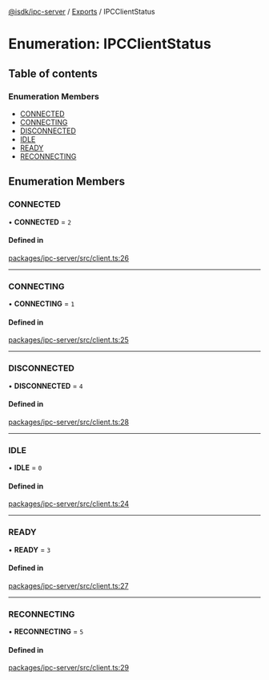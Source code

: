 [@isdk/ipc-server](../README.md) / [Exports](../modules.md) / IPCClientStatus

# Enumeration: IPCClientStatus

## Table of contents

### Enumeration Members

- [CONNECTED](IPCClientStatus.md#connected)
- [CONNECTING](IPCClientStatus.md#connecting)
- [DISCONNECTED](IPCClientStatus.md#disconnected)
- [IDLE](IPCClientStatus.md#idle)
- [READY](IPCClientStatus.md#ready)
- [RECONNECTING](IPCClientStatus.md#reconnecting)

## Enumeration Members

### CONNECTED

• **CONNECTED** = ``2``

#### Defined in

[packages/ipc-server/src/client.ts:26](https://github.com/isdk/ipc-server.js/blob/73d391d9902d34e9f6defa736eebc1d05c9788c2/src/client.ts#L26)

___

### CONNECTING

• **CONNECTING** = ``1``

#### Defined in

[packages/ipc-server/src/client.ts:25](https://github.com/isdk/ipc-server.js/blob/73d391d9902d34e9f6defa736eebc1d05c9788c2/src/client.ts#L25)

___

### DISCONNECTED

• **DISCONNECTED** = ``4``

#### Defined in

[packages/ipc-server/src/client.ts:28](https://github.com/isdk/ipc-server.js/blob/73d391d9902d34e9f6defa736eebc1d05c9788c2/src/client.ts#L28)

___

### IDLE

• **IDLE** = ``0``

#### Defined in

[packages/ipc-server/src/client.ts:24](https://github.com/isdk/ipc-server.js/blob/73d391d9902d34e9f6defa736eebc1d05c9788c2/src/client.ts#L24)

___

### READY

• **READY** = ``3``

#### Defined in

[packages/ipc-server/src/client.ts:27](https://github.com/isdk/ipc-server.js/blob/73d391d9902d34e9f6defa736eebc1d05c9788c2/src/client.ts#L27)

___

### RECONNECTING

• **RECONNECTING** = ``5``

#### Defined in

[packages/ipc-server/src/client.ts:29](https://github.com/isdk/ipc-server.js/blob/73d391d9902d34e9f6defa736eebc1d05c9788c2/src/client.ts#L29)
